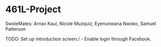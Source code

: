 # 461L-Project

SwoleMates:
Arnav Kaul,  Nicole Muzquiz, Eyenunwana Nwoko, Samuel Patterson

TODO: Set up introduction screen./
        - Enable login through Facebook.
